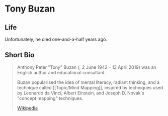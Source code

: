 # Tony Buzan

## Life

Unfortunately, he died one-and-a-half years ago.

## Short Bio

> Anthony Peter "Tony" Buzan (; 2 June 1942 – 13 April 2019) was an English author and educational consultant.
>
> Buzan popularised the idea of mental literacy, radiant thinking, and a technique called [[Topic/Mind Mapping]], inspired by techniques used by Leonardo da Vinci, Albert Einstein, and Joseph D. Novak's "concept mapping" techniques.
>
> [Wikipedia](https://en.wikipedia.org/wiki/Tony%20Buzan)